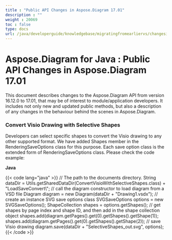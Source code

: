 ```yaml
---
title : "Public API Changes in Aspose.Diagram 17.01" 
description : "" 
weight : 20069 
toc : false
type: docs
url: /java/developerguide/knowledgebase/migratingfromearliervs/changesin17x/public+api+changes+in+aspose.diagram+17.01/
---
```


# Aspose.Diagram for Java : Public API Changes in Aspose.Diagram 17.01


This document describes changes to the Aspose.Diagram API from version 16.12.0 to 17.01, that may be of interest to module/application developers. It includes not only new and updated public methods, but also a description of any changes in the behaviour behind the scenes in Aspose.Diagram.

### Convert Visio Drawing with Selective Shapes

Developers can select specific shapes to convert the Visio drawing to any other supported format. We have added Shapes member in the RenderingSaveOptions class for this purpose. Each save option class is the extended form of RenderingSaveOptions class. Please check the code example:

**Java**

{{< code lang="java" >}}
// The path to the documents directory.
String dataDir = Utils.getSharedDataDir(ConvertVisioWithSelectiveShapes.class) + "LoadSaveConvert\\";
// call the diagram constructor to load diagram from a VSD file
Diagram diagram = new Diagram(dataDir + "Drawing1.vsdx");
// create an instance SVG save options class
SVGSaveOptions options = new SVGSaveOptions();
ShapeCollection shapes = options.getShapes();
// get shapes by page index and shape ID, and then add in the shape collection object
shapes.add(diagram.getPages().get(0).getShapes().getShape(1));
shapes.add(diagram.getPages().get(0).getShapes().getShape(2));
// save Visio drawing
diagram.save(dataDir + "SelectiveShapes_out.svg", options);
{{< /code >}}

